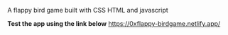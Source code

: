 A flappy bird game built with CSS HTML and javascript

**Test the app using the link below**
https://0xflappy-birdgame.netlify.app/
